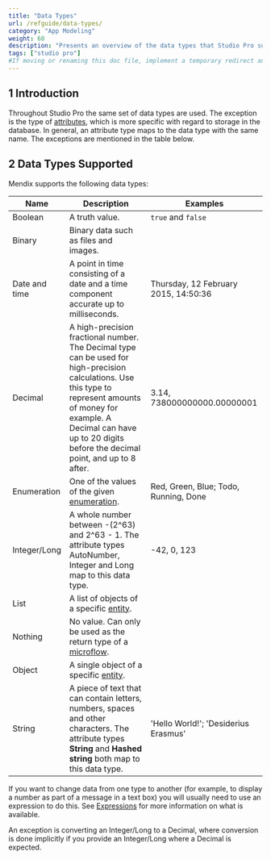 ```yaml
---
title: "Data Types"
url: /refguide/data-types/
category: "App Modeling"
weight: 60
description: "Presents an overview of the data types that Studio Pro supports."
tags: ["studio pro"]
#If moving or renaming this doc file, implement a temporary redirect and let the respective team know they should update the URL in the product. See Mapping to Products for more details.
---
```


## 1 Introduction

Throughout Studio Pro the same set of data types are used. The exception is the type of [attributes](/refguide/attributes/), which is more specific with regard to storage in the database. In general, an attribute type maps to the data type with the same name. The exceptions are mentioned in the table below.

## 2 Data Types Supported

Mendix supports the following data types:

| Name | Description | Examples |
| --- | --- | --- |
| Boolean | A truth value. | `true` and `false` |
| Binary | Binary data such as files and images. |   |
| Date and time | A point in time consisting of a date and a time component accurate up to milliseconds. | Thursday, 12 February 2015, 14:50:36 |
| Decimal | A high-precision fractional number. The Decimal type can be used for high-precision calculations. Use this type to represent amounts of money for example. A Decimal can have up to 20 digits before the decimal point, and up to 8 after. | 3.14, 738000000000.00000001 |
| Enumeration | One of the values of the given [enumeration](/refguide/enumerations/). | Red, Green, Blue; Todo, Running, Done |
| Integer/Long | A whole number between -(2^63) and 2^63 - 1. The attribute types AutoNumber, Integer and Long map to this data type. | -42, 0, 123 |
| List | A list of objects of a specific [entity](/refguide/entities/). |   |
| Nothing | No value. Can only be used as the return type of a [microflow](/refguide/microflows/). |   |
| Object | A single object of a specific [entity](/refguide/entities/). |   |
| String | A piece of text that can contain letters, numbers, spaces and other characters. The attribute types **String** and **Hashed string** both map to this data type. | 'Hello World!'; 'Desiderius Erasmus' |

If you want to change data from one type to another (for example, to display a number as part of a message in a text box) you will usually need to use an expression to do this. See [Expressions](/refguide/expressions/) for more information on what is available.

An exception is converting an Integer/Long to a Decimal, where conversion is done implicitly if you provide an Integer/Long where a Decimal is expected.
